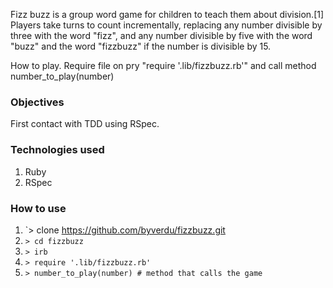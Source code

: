 Fizz buzz is a group word game for children to teach them about division.[1] Players take turns to count incrementally, replacing any number divisible by three with the word "fizz", and any number divisible by five with the word "buzz" and the word "fizzbuzz" if the number is divisible by 15.

How to play. Require file on pry "require '.lib/fizzbuzz.rb'" and call method number_to_play(number)

### Objectives

First contact with TDD using RSpec.

### Technologies used

1. Ruby
1. RSpec

### How to use

1. `> clone https://github.com/byverdu/fizzbuzz.git
1. `> cd fizzbuzz`
1. `> irb`
1. `> require '.lib/fizzbuzz.rb'`
1. `> number_to_play(number) # method that calls the game`


